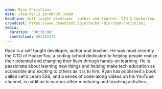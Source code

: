 ```yaml
---
name: Ryan Christiani
date: 2018-09-13 10:00:00 -0400
headline: Self taught developer, author and teacher. CTO @ HackerYou.
crowdcast: https://www.crowdcast.io/e/hacker-bio-ryan-christiani
media:
  duration: "00:36:06"
  soundcloud: 503103372
---
```


Ryan is a self taught developer, author and teacher. He was most recently the CTO of HackerYou, a coding school dedicated to helping people realize their potential and changing their lives through hands-on learning. He is passionate about learning new things and helping make tech education as accessible and exciting to others as it is to him. Ryan has published a book called Let's Learn ES6, and a series of code-along videos on his YouTube channel, in addition to various other mentoring and teaching activities.

